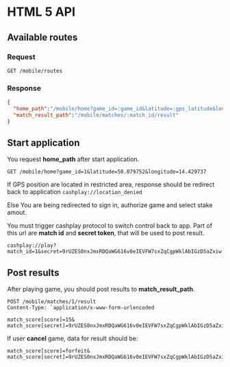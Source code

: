 # HTML 5 API

## Available routes

### Request
`GET /mobile/routes`

### Response
```json
{
  "home_path":"/mobile/home?game_id=:game_id&latitude=:gps_latitude&longitude=:gps_longitude",
  "match_result_path":"/mobile/matches/:match_id/result"
}
```

## Start application
You request **home_path** after start application.

`GET /mobile/home?game_id=1&latitude=50.079752&longitude=14.429737`

If GPS position are located in restricted area, response should be redirect back to application
`cashplay://location_denied`

Else You are being redirected to sign in, authorize game and select stake amout.

You must trigger cashplay protocol to switch control back to app. Part of this url are **match id** and **secret token**, that will be used to post result.

`cashplay://play?match_id=1&secret=9rUZES0nxJmxRDQaWG616v0eIEVFW7sxZqCgpWklAbIGzD5aZxiw`

## Post results

After playing game, you should post results to **match_result_path**.
```
POST /mobile/matches/1/result
Content-Type: `application/x-www-form-urlencoded

match_score[score]=15&
match_score[secret]=9rUZES0nxJmxRDQaWG616v0eIEVFW7sxZqCgpWklAbIGzD5aZxiw
```

If user **cancel** game, data for result should be:
```
match_score[score]=forfeit&
match_score[secret]=9rUZES0nxJmxRDQaWG616v0eIEVFW7sxZqCgpWklAbIGzD5aZxiw
```

